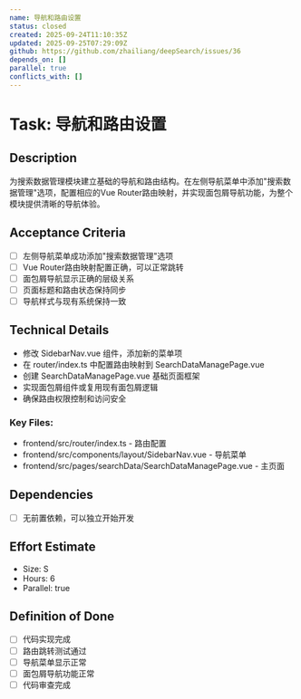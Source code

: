 ```yaml
---
name: 导航和路由设置
status: closed
created: 2025-09-24T11:10:35Z
updated: 2025-09-25T07:29:09Z
github: https://github.com/zhailiang/deepSearch/issues/36
depends_on: []
parallel: true
conflicts_with: []
---
```


# Task: 导航和路由设置

## Description
为搜索数据管理模块建立基础的导航和路由结构。在左侧导航菜单中添加"搜索数据管理"选项，配置相应的Vue Router路由映射，并实现面包屑导航功能，为整个模块提供清晰的导航体验。

## Acceptance Criteria
- [ ] 左侧导航菜单成功添加"搜索数据管理"选项
- [ ] Vue Router路由映射配置正确，可以正常跳转
- [ ] 面包屑导航显示正确的层级关系
- [ ] 页面标题和路由状态保持同步
- [ ] 导航样式与现有系统保持一致

## Technical Details
- 修改 SidebarNav.vue 组件，添加新的菜单项
- 在 router/index.ts 中配置路由映射到 SearchDataManagePage.vue
- 创建 SearchDataManagePage.vue 基础页面框架
- 实现面包屑组件或复用现有面包屑逻辑
- 确保路由权限控制和访问安全

### Key Files:
- frontend/src/router/index.ts - 路由配置
- frontend/src/components/layout/SidebarNav.vue - 导航菜单
- frontend/src/pages/searchData/SearchDataManagePage.vue - 主页面

## Dependencies
- [ ] 无前置依赖，可以独立开始开发

## Effort Estimate
- Size: S
- Hours: 6
- Parallel: true

## Definition of Done
- [ ] 代码实现完成
- [ ] 路由跳转测试通过
- [ ] 导航菜单显示正常
- [ ] 面包屑导航功能正常
- [ ] 代码审查完成